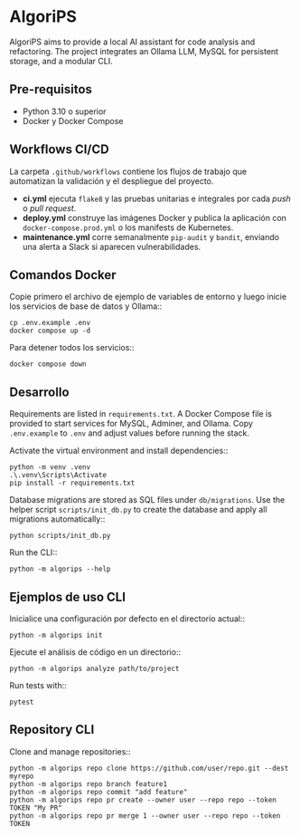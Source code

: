# AlgoriPS

AlgoriPS aims to provide a local AI assistant for code analysis and refactoring. The
project integrates an Ollama LLM, MySQL for persistent storage, and a modular CLI.

## Pre-requisitos

* Python 3.10 o superior
* Docker y Docker Compose

## Workflows CI/CD
La carpeta `.github/workflows` contiene los flujos de trabajo que
automatizan la validación y el despliegue del proyecto.
- **ci.yml** ejecuta `flake8` y las pruebas unitarias e
  integrales por cada *push* o *pull request*.
- **deploy.yml** construye las imágenes Docker y publica la
  aplicación con `docker-compose.prod.yml` o los manifests de
  Kubernetes.
- **maintenance.yml** corre semanalmente `pip-audit` y `bandit`,
  enviando una alerta a Slack si aparecen vulnerabilidades.

## Comandos Docker

Copie primero el archivo de ejemplo de variables de entorno y luego inicie los
servicios de base de datos y Ollama::

    cp .env.example .env
    docker compose up -d

Para detener todos los servicios::

    docker compose down

## Desarrollo

Requirements are listed in `requirements.txt`. A Docker Compose file is provided to
start services for MySQL, Adminer, and Ollama. Copy `.env.example` to `.env` and
adjust values before running the stack.

Activate the virtual environment and install dependencies::

    python -m venv .venv
    .\.venv\Scripts\Activate
    pip install -r requirements.txt

Database migrations are stored as SQL files under `db/migrations`. Use the
helper script `scripts/init_db.py` to create the database and apply all
migrations automatically::

    python scripts/init_db.py

Run the CLI::

    python -m algorips --help

## Ejemplos de uso CLI

Inicialice una configuración por defecto en el directorio actual::

    python -m algorips init

Ejecute el análisis de código en un directorio::

    python -m algorips analyze path/to/project

Run tests with::

    pytest

## Repository CLI

Clone and manage repositories::

    python -m algorips repo clone https://github.com/user/repo.git --dest myrepo
    python -m algorips repo branch feature1
    python -m algorips repo commit "add feature"
    python -m algorips repo pr create --owner user --repo repo --token TOKEN "My PR"
    python -m algorips repo pr merge 1 --owner user --repo repo --token TOKEN
